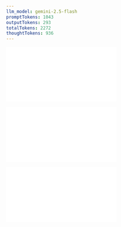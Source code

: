 ```yaml
---
llm_model: gemini-2.5-flash
promptTokens: 1043
outputTokens: 293
totalTokens: 2272
thoughtTokens: 936
---
```


![@](steps/prompt.8a79be20.md)

![@](steps/response.cae6e712.md)

![@](steps/response.843f28b1.md)